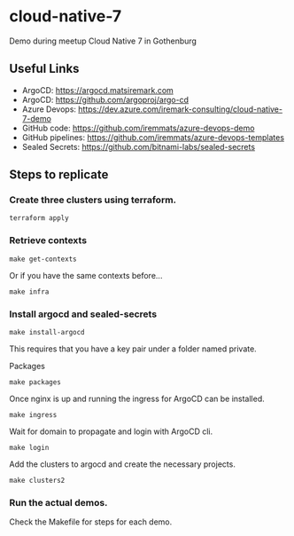 # cloud-native-7
Demo during meetup Cloud Native 7 in Gothenburg

## Useful Links

- ArgoCD: https://argocd.matsiremark.com
- ArgoCD: https://github.com/argoproj/argo-cd
- Azure Devops: https://dev.azure.com/iremark-consulting/cloud-native-7-demo
- GitHub code: https://github.com/iremmats/azure-devops-demo
- GitHub pipelines: https://github.com/iremmats/azure-devops-templates
- Sealed Secrets:  https://github.com/bitnami-labs/sealed-secrets

## Steps to replicate

### Create three clusters using terraform.

```
terraform apply
```

### Retrieve contexts

```
make get-contexts
```

Or if you have the same contexts before...

```
make infra
```

### Install argocd and sealed-secrets

```
make install-argocd
```
This requires that you have a key pair under a folder named private.

Packages

```
make packages
```

Once nginx is up and running the ingress for ArgoCD can be installed.

```
make ingress
```

Wait for domain to propagate and login with ArgoCD cli.

```
make login
```

Add the clusters to argocd and create the necessary projects.

```
make clusters2
```

### Run the actual demos.
Check the Makefile for steps for each demo. 